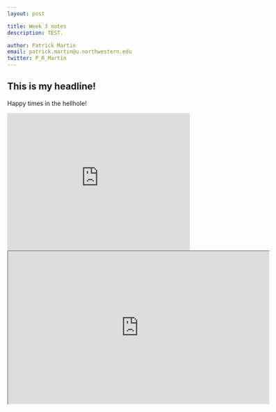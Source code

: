 ```yaml
---
layout: post

title: Week 3 notes
description: TEST.

author: Patrick Martin
email: patrick.martin@u.northwestern.edu
twitter: P_R_Martin
---
```



## This is my headline!


Happy times in the hellhole!


<iframe width="420" height="315" src="https://www.youtube.com/embed/KfQQjSxhh9c" frameborder="0" allowfullscreen></iframe>


<iframe width="600" height="350" src="https://docs.google.com/spreadsheets/d/15wiWigY51yHcj6vAp93RRNtcO2KAPjL4i-0ow1XFt38/pubchart?oid=2069434167&amp;format=image"></iframe>
